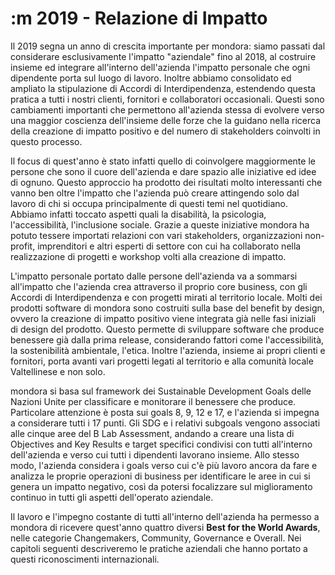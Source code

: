 # :m 2019 - Relazione di Impatto

Il 2019 segna un anno di crescita importante per mondora: siamo passati dal considerare esclusivamente l'impatto "aziendale" fino al 2018, al costruire insieme ed integrare all'interno dell'azienda l'impatto personale che ogni dipendente porta sul luogo di lavoro. Inoltre abbiamo consolidato ed ampliato la stipulazione di Accordi di Interdipendenza, estendendo questa pratica a tutti i nostri clienti, fornitori e collaboratori occasionali. Questi sono cambiamenti importanti che permettono all'azienda stessa di evolvere verso una maggior coscienza dell'insieme delle forze che la guidano nella ricerca della creazione di impatto positivo e del numero di stakeholders coinvolti in questo processo.

Il focus di quest'anno è stato infatti quello di coinvolgere maggiormente le persone che sono il cuore dell'azienda e dare spazio alle iniziative ed idee di ognuno. Questo approccio ha prodotto dei risultati molto interessanti che vanno ben oltre l'impatto che l'azienda può creare attingendo solo dal lavoro di chi si occupa principalmente di questi temi nel quotidiano. Abbiamo infatti toccato aspetti quali la disabilità, la psicologia, l'accessibilità, l'inclusione sociale. Grazie a queste iniziative mondora ha potuto tessere importati relazioni con vari stakeholders, organizzazioni non-profit, imprenditori e altri esperti di settore con cui ha collaborato nella realizzazione di progetti e workshop volti alla creazione di impatto.

L'impatto personale portato dalle persone dell'azienda va a sommarsi all'impatto che l'azienda crea attraverso il proprio core business, con gli Accordi di Interdipendenza e con progetti mirati al territorio locale. Molti dei prodotti software di mondora sono costruiti sulla base del benefit by design, ovvero la creazione di impatto positivo viene integrata già nelle fasi iniziali di design del prodotto. Questo permette di sviluppare software che produce benessere già dalla prima release, considerando fattori come l'accessibilità, la sostenibilità ambientale, l'etica. Inoltre l'azienda, insieme ai propri clienti e fornitori, porta avanti vari progetti legati al territorio e alla comunità locale Valtellinese e non solo.

mondora si basa sul framework dei Sustainable Development Goals delle Nazioni Unite per classificare e monitorare il benessere che produce. Particolare attenzione è posta sui goals 8, 9, 12 e 17, e l'azienda si impegna a considerare tutti i 17 punti. Gli SDG e i relativi subgoals vengono associati alle cinque aree del B Lab Assessment, andando a creare una lista di Objectives and Key Results e target specifici condivisi con tutti all'interno dell'azienda e verso cui tutti i dipendenti lavorano insieme. Allo stesso modo, l'azienda considera i goals verso cui c'è più lavoro ancora da fare e analizza le proprie operazioni di business per identificare le aree in cui si genera un impatto negativo, così da potersi focalizzare sul miglioramento continuo in tutti gli aspetti dell'operato aziendale.

Il lavoro e l'impegno costante di tutti all'interno dell'azienda ha permesso a mondora di ricevere quest'anno quattro diversi **Best for the World Awards**, nelle categorie Changemakers, Community, Governance e Overall. Nei capitoli seguenti descriveremo le pratiche aziendali che hanno portato a questi riconoscimenti internazionali.

